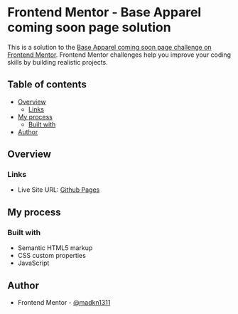 # Frontend Mentor - Base Apparel coming soon page solution

This is a solution to the [Base Apparel coming soon page challenge on Frontend Mentor](https://www.frontendmentor.io/challenges/base-apparel-coming-soon-page-5d46b47f8db8a7063f9331a0). Frontend Mentor challenges help you improve your coding skills by building realistic projects. 

## Table of contents

- [Overview](#overview)
  - [Links](#links)
- [My process](#my-process)
  - [Built with](#built-with)
- [Author](#author)

## Overview

### Links

- Live Site URL: [Github Pages](https://madkn1311.github.io/fem-Base-Apparel/)

## My process

### Built with

- Semantic HTML5 markup
- CSS custom properties
- JavaScript

## Author

- Frontend Mentor - [@madkn1311](https://www.frontendmentor.io/profile/madkn1311)
